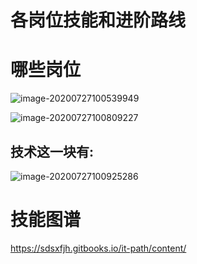 # 各岗位技能和进阶路线

# 哪些岗位

![image-20200727100539949](http://hss01248.tech/uPic/2020-07-27-10-05-40-image-20200727100539949.png)

![image-20200727100809227](http://hss01248.tech/uPic/2020-07-27-10-08-09-image-20200727100809227.png)

## 技术这一块有:

![image-20200727100925286](https://cdn.jsdelivr.net/gh/hss01248/picbed@master/uPic/image-20200727100925286.png)

# 技能图谱

https://sdsxfjh.gitbooks.io/it-path/content/

